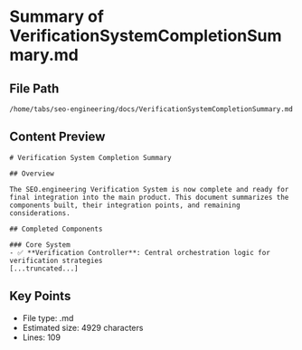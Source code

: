 # Summary of VerificationSystemCompletionSummary.md
  
## File Path
`/home/tabs/seo-engineering/docs/VerificationSystemCompletionSummary.md`

## Content Preview
```
# Verification System Completion Summary

## Overview

The SEO.engineering Verification System is now complete and ready for final integration into the main product. This document summarizes the components built, their integration points, and remaining considerations.

## Completed Components

### Core System
- ✅ **Verification Controller**: Central orchestration logic for verification strategies
[...truncated...]
```

## Key Points
- File type: .md
- Estimated size: 4929 characters
- Lines: 109
